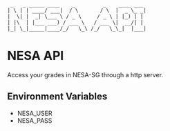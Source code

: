 ```
 _   _ _____ ____    _         _    ____ ___ 
| \ | | ____/ ___|  / \       / \  |  _ \_ _|
|  \| |  _| \___ \ / _ \     / _ \ | |_) | | 
| |\  | |___ ___) / ___ \   / ___ \|  __/| | 
|_| \_|_____|____/_/   \_\ /_/   \_\_|  |___|
```

# NESA API
Access your grades in NESA-SG through a http server.

## Environment Variables
- NESA_USER
- NESA_PASS
